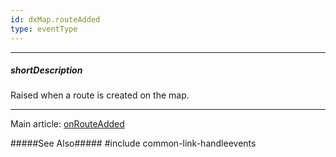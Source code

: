 ```yaml
---
id: dxMap.routeAdded
type: eventType
---
```

---
##### shortDescription
Raised when a route is created on the map.

---
Main article: [onRouteAdded](/api-reference/10%20UI%20Widgets/dxMap/1%20Configuration/onRouteAdded.md '/Documentation/ApiReference/UI_Components/dxMap/Configuration/#onRouteAdded')

#####See Also#####
#include common-link-handleevents